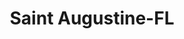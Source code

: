 ---
title: Saint Augustine-FL
slug: saint-augustine-fl
f_state:
- cms/state/florida.md
f_locations:
- cms/payday-loan/advance-america-2743.md
- cms/payday-loan/advance-america-2744.md
- cms/payday-loan/advance-america-2762.md
- cms/payday-loan/citiwide-check-cashing-15008.md
- cms/payday-loan/dispatch-depot-15918.md
- cms/payday-loan/national-cash-advance-22701.md
- cms/payday-loan/speedy-cash-26758.md
- cms/payday-loan/speedy-cash-26762.md
- cms/payday-loan/speedy-cash-26763.md
updated-on: '2024-05-30T13:41:28.615Z'
created-on: '2024-05-30T13:41:28.615Z'
published-on: '2024-05-30T13:54:32.469Z'
f_city: Saint Augustine
layout: '[city].html'
tags: city
---